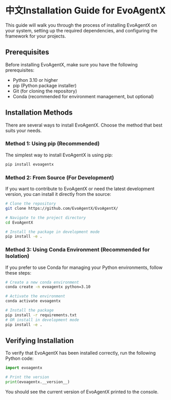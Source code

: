 # 中文Installation Guide for EvoAgentX

This guide will walk you through the process of installing EvoAgentX on your system, setting up the required dependencies, and configuring the framework for your projects.

## Prerequisites

Before installing EvoAgentX, make sure you have the following prerequisites:

- Python 3.10 or higher
- pip (Python package installer)
- Git (for cloning the repository)
- Conda (recommended for environment management, but optional)

## Installation Methods

There are several ways to install EvoAgentX. Choose the method that best suits your needs.

### Method 1: Using pip (Recommended)

The simplest way to install EvoAgentX is using pip:

```bash
pip install evoagentx
```

### Method 2: From Source (For Development)

If you want to contribute to EvoAgentX or need the latest development version, you can install it directly from the source:

```bash
# Clone the repository
git clone https://github.com/EvoAgentX/EvoAgentX/

# Navigate to the project directory
cd EvoAgentX

# Install the package in development mode
pip install -e .
```

### Method 3: Using Conda Environment (Recommended for Isolation)

If you prefer to use Conda for managing your Python environments, follow these steps:

```bash hl_lines="4-5"
# Create a new conda environment
conda create -n evoagentx python=3.10

# Activate the environment
conda activate evoagentx

# Install the package
pip install -r requirements.txt
# OR install in development mode
pip install -e .
```

<!-- ## Configuration Setup

### API Keys Configuration

EvoAgentX requires API keys for certain functionalities, especially when using language models like OpenAI's GPT models. Here's how to set them up:

1. Create a `.env` file in your project root directory based on the `.env.example` template:

```bash
cp .env.example .env
```

2. Open the `.env` file and add your API keys:

```
# OpenAI API Key
OPENAI_API_KEY=your_openai_api_key_here

# Other API Keys as needed
# ANTHROPIC_API_KEY=your_anthropic_api_key_here
# GOOGLE_API_KEY=your_google_api_key_here
```

Alternatively, you can set these environment variables directly in your shell:

```bash
export OPENAI_API_KEY=your_openai_api_key_here
```

### Configuring Model Settings

You can configure model settings programmatically:

```python
from evoagentx.models import OpenAILLMConfig, OpenAILLM

# Configure your language model
openai_config = OpenAILLMConfig(
    model="gpt-4o",  # or any other supported model
    openai_key="your_api_key",  # optional if set in .env
    stream=True,
    temperature=0.7
)
model = OpenAILLM(config=openai_config)
``` -->

## Verifying Installation

To verify that EvoAgentX has been installed correctly, run the following Python code:

```python
import evoagentx

# Print the version
print(evoagentx.__version__)
```

You should see the current version of EvoAgentX printed to the console.

<!-- ## Running a Simple Test

Here's a simple test to ensure everything is working correctly:

```python
from evoagentx.models import OpenAILLMConfig, OpenAILLM
from evoagentx.agents import AgentManager

# Configure your language model
openai_config = OpenAILLMConfig(
    model="gpt-4o-mini",
    stream=True
)
model = OpenAILLM(config=openai_config)

# Create an agent manager
agent_manager = AgentManager()

# If you see no errors, your installation is working correctly
print("EvoAgentX installation successful!")
```

## Troubleshooting

### Common Issues

#### Missing Dependencies

If you encounter errors about missing dependencies, try reinstalling with all optional dependencies:

```bash
pip install evoagentx[all]
```

#### API Key Issues

If you're experiencing authentication errors:

1. Double-check that your API keys are correctly set in the `.env` file or as environment variables
2. Ensure that your API keys have the necessary permissions and are valid
3. Check if your API key has sufficient credits or quota remaining

#### Version Conflicts

If you encounter version conflicts with other packages, consider using a virtual environment:

```bash
# Create a new virtual environment
python -m venv evoagentx_env

# Activate the environment
# On Windows
evoagentx_env\Scripts\activate
# On macOS/Linux
source evoagentx_env/bin/activate

# Install EvoAgentX
pip install evoagentx
```

### Getting Help

If you continue to experience issues:

1. Check the [GitHub Issues](https://github.com/EvoAgentX/EvoAgentX/issues) page for similar problems
2. Join our [Discord community](https://discord.gg/q5hBjHVz) for real-time help
3. Email us at evoagentx.ai@gmail.com -->

<!-- ## Next Steps

Now that you have EvoAgentX installed, check out the following resources:

- [Basic Usage Guide](../tutorials/basic_usage.md) - Learn how to create your first workflow
- [API Reference](../api.md) - Explore the full API documentation
- [Examples](../examples/index.md) - See practical examples of EvoAgentX in action -->
